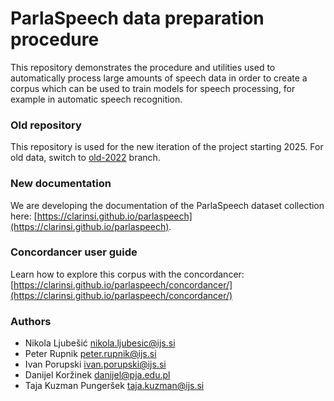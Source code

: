 # ParlaSpeech data preparation procedure

This repository demonstrates the procedure and utilities used to automatically process large amounts of speech data in
order to create a corpus which can be used to train models for speech processing, for example in automatic speech
recognition.

### Old repository

This repository is used for the new iteration of the project starting 2025. For old data, switch to [old-2022](https://github.com/clarinsi/parlaspeech/tree/old-2022) branch.

### New documentation

We are developing the documentation of the ParlaSpeech dataset collection here: [https://clarinsi.github.io/parlaspeech](https://clarinsi.github.io/parlaspeech).

### Concordancer user guide

Learn how to explore this corpus with the concordancer: [https://clarinsi.github.io/parlaspeech/concordancer/](https://clarinsi.github.io/parlaspeech/concordancer/)


### Authors

* Nikola Ljubešić <nikola.ljubesic@ijs.si>
* Peter Rupnik <peter.rupnik@ijs.si>
* Ivan Porupski <ivan.porupski@ijs.si>
* Danijel Koržinek <danijel@pja.edu.pl>
* Taja Kuzman Pungeršek <taja.kuzman@ijs.si>
  
